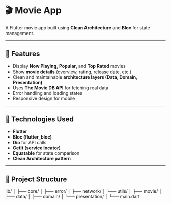 # 🎬 Movie App

A Flutter movie app built using **Clean Architecture** and **Bloc** for state management.

---

## 📱 Features

- Display **Now Playing**, **Popular**, and **Top Rated** movies  
- Show **movie details** (overview, rating, release date, etc.)  
- Clean and maintainable **architecture layers (Data, Domain, Presentation)**  
- Uses **The Movie DB API** for fetching real data  
- Error handling and loading states  
- Responsive design for mobile

---

## 🧠 Technologies Used

- **Flutter**  
- **Bloc (flutter_bloc)**  
- **Dio** for API calls  
- **GetIt (service locator)**  
- **Equatable** for state comparison  
- **Clean Architecture pattern**

---

## 🧩 Project Structure

lib/
│
├── core/
│ ├── error/
│ ├── network/
│ └── utils/
│
├── movie/
│ ├── data/
│ ├── domain/
│ └── presentation/
│
└── main.dart